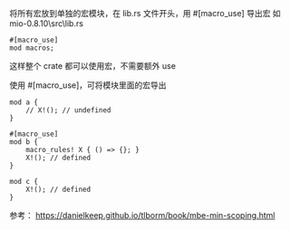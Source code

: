 将所有宏放到单独的宏模块，在 lib.rs 文件开头，用 #[macro_use] 导出宏
如 mio-0.8.10\src\lib.rs
```
#[macro_use]
mod macros;
```
这样整个 crate 都可以使用宏，不需要额外 use

使用 #[macro_use]，可将模块里面的宏导出
```
mod a {
    // X!(); // undefined
}

#[macro_use]
mod b {
    macro_rules! X { () => {}; }
    X!(); // defined
}

mod c {
    X!(); // defined
}
```

参考：
https://danielkeep.github.io/tlborm/book/mbe-min-scoping.html
